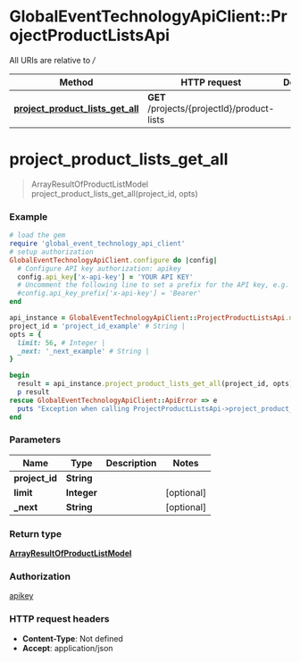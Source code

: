 # GlobalEventTechnologyApiClient::ProjectProductListsApi

All URIs are relative to */*

Method | HTTP request | Description
------------- | ------------- | -------------
[**project_product_lists_get_all**](ProjectProductListsApi.md#project_product_lists_get_all) | **GET** /projects/{projectId}/product-lists | 

# **project_product_lists_get_all**
> ArrayResultOfProductListModel project_product_lists_get_all(project_id, opts)



### Example
```ruby
# load the gem
require 'global_event_technology_api_client'
# setup authorization
GlobalEventTechnologyApiClient.configure do |config|
  # Configure API key authorization: apikey
  config.api_key['x-api-key'] = 'YOUR API KEY'
  # Uncomment the following line to set a prefix for the API key, e.g. 'Bearer' (defaults to nil)
  #config.api_key_prefix['x-api-key'] = 'Bearer'
end

api_instance = GlobalEventTechnologyApiClient::ProjectProductListsApi.new
project_id = 'project_id_example' # String | 
opts = { 
  limit: 56, # Integer | 
  _next: '_next_example' # String | 
}

begin
  result = api_instance.project_product_lists_get_all(project_id, opts)
  p result
rescue GlobalEventTechnologyApiClient::ApiError => e
  puts "Exception when calling ProjectProductListsApi->project_product_lists_get_all: #{e}"
end
```

### Parameters

Name | Type | Description  | Notes
------------- | ------------- | ------------- | -------------
 **project_id** | **String**|  | 
 **limit** | **Integer**|  | [optional] 
 **_next** | **String**|  | [optional] 

### Return type

[**ArrayResultOfProductListModel**](ArrayResultOfProductListModel.md)

### Authorization

[apikey](../README.md#apikey)

### HTTP request headers

 - **Content-Type**: Not defined
 - **Accept**: application/json



